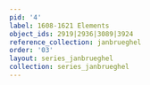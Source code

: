 ```yaml
---
pid: '4'
label: 1608-1621 Elements
object_ids: 2919|2936|3089|3924
reference_collection: janbrueghel
order: '03'
layout: series_janbrueghel
collection: series_janbrueghel
---
```

